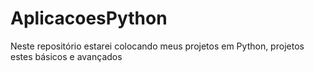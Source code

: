 # AplicacoesPython
Neste repositório estarei colocando meus projetos em Python, projetos estes básicos e avançados
